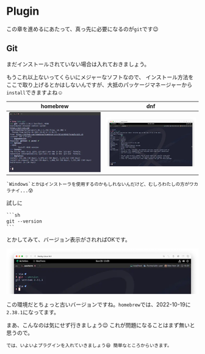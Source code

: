 # Plugin

この章を進めるにあたって、真っ先に必要になるのが`git`です😉

## Git

まだインストールされていない場合は入れておきましょう。

もうこれ以上ないってくらいにメジャーなソフトなので、
インストール方法をここで取り上げるとかはしないんですが、大抵のパッケージマネージャーから`install`できますよね☺️

|homebrew|dnf|
|:---:|:---:|
|![git-homebrew](img/git-homebrew.webp)|![git-dnf](img/git-dnf.webp)


```admonish note
`Windows`とかはインストーラを使用するのかもしれないんだけど、むしろわたしの方がワカラナイ...😰
```

試しに

~~~admonish quote title="バージョン確認"
```sh
git --version
```
~~~

とかしてみて、バージョン表示がされればOKです。

![git-version](img/git-version.webp)

この環境だとちょっと古いバージョンですね。`homebrew`では、2022-10-19に`2.38.1`になってます。

まあ、こんなのは気にせず行きましょう😉 これが問題になることはまず無いと思うので。

```admonish success
では、いよいよプラグインを入れていきましょう😆 簡単なところからいきます。
```
